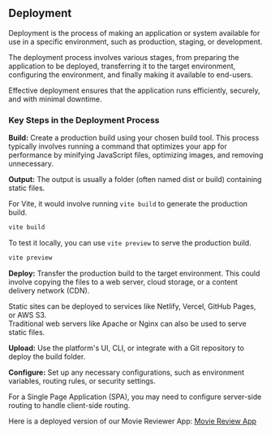 ## Deployment

Deployment is the process of making an application or system available for use in a specific environment, 
such as production, staging, or development. 

The deployment process involves various stages, from preparing the application to be deployed, 
transferring it to the target environment, configuring the environment, 
and finally making it available to end-users. 

Effective deployment ensures that the application runs efficiently, securely, and with minimal downtime.

### Key Steps in the Deployment Process

**Build:** Create a production build using your chosen build tool. 
This process typically involves running a command that optimizes your app for performance by minifying 
JavaScript files, optimizing images, and removing unnecessary.

**Output:** The output is usually a folder (often named dist or build) containing static files.

For Vite, it would involve running `vite build` to generate the production build.
```bash
vite build
```

To test it locally, you can use `vite preview` to serve the production build.
```bash 
vite preview
```

**Deploy:** Transfer the production build to the target environment.
This could involve copying the files to a web server, cloud storage, or a content delivery network (CDN).

Static sites can be deployed to services like Netlify, Vercel, GitHub Pages, or AWS S3.                                                                                     
Traditional web servers like Apache or Nginx can also be used to serve static files.

**Upload:** Use the platform's UI, CLI, or integrate with a Git repository to deploy the build folder.

**Configure:** Set up any necessary configurations, such as environment variables, routing rules, or security settings.

For a Single Page Application (SPA), you may need to configure server-side routing to handle client-side routing.

Here is a deployed version of our Movie Reviewer App: [Movie Review App](https://vercel-react-deploy.vercel.app/)

